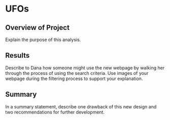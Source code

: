 # UFOs
## Overview of Project
Explain the purpose of this analysis.
## Results
Describe to Dana how someone might use the new webpage by walking her through the process of using the search criteria. Use images of your webpage during the filtering process to support your explanation.
## Summary
In a summary statement, describe one drawback of this new design and two recommendations for further development.


